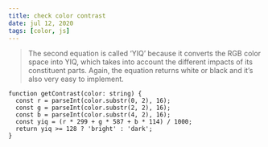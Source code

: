 ```yaml
---
title: check color contrast
date: jul 12, 2020
tags: [color, js]
---
```


> The second equation is called ‘YIQ’ because it converts the RGB color space into YIQ, which takes into account the different impacts of its constituent parts. Again, the equation returns white or black and it’s also very easy to implement.

```tsx
function getContrast(color: string) {
  const r = parseInt(color.substr(0, 2), 16);
  const g = parseInt(color.substr(2, 2), 16);
  const b = parseInt(color.substr(4, 2), 16);
  const yiq = (r * 299 + g * 587 + b * 114) / 1000;
  return yiq >= 128 ? 'bright' : 'dark';
}
```
